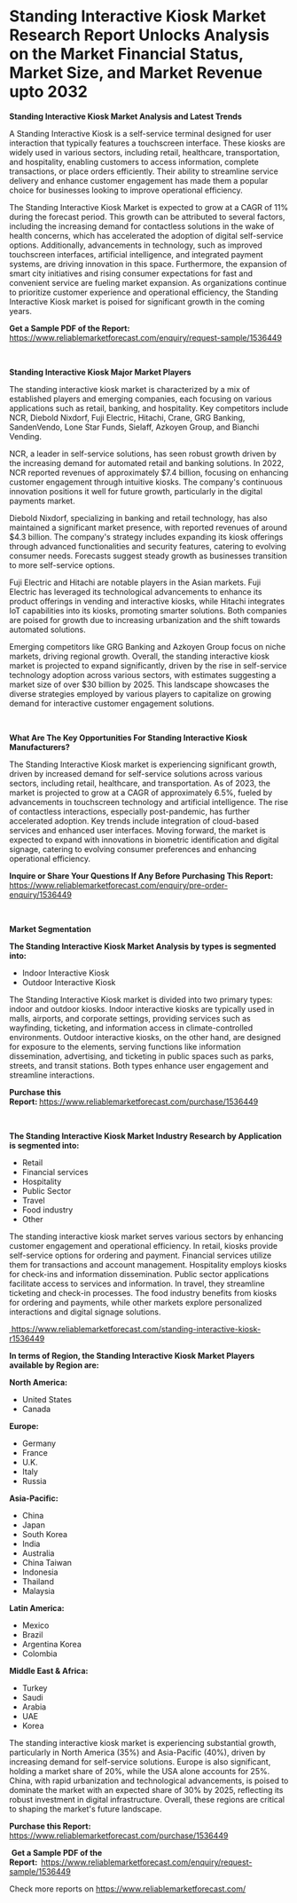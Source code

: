 <p><h1>Standing Interactive Kiosk Market Research Report Unlocks Analysis on the Market Financial Status, Market Size, and Market Revenue upto 2032</h1></p><p><strong>Standing Interactive Kiosk Market Analysis and Latest Trends</strong></p>
<p><p>A Standing Interactive Kiosk is a self-service terminal designed for user interaction that typically features a touchscreen interface. These kiosks are widely used in various sectors, including retail, healthcare, transportation, and hospitality, enabling customers to access information, complete transactions, or place orders efficiently. Their ability to streamline service delivery and enhance customer engagement has made them a popular choice for businesses looking to improve operational efficiency.</p><p>The Standing Interactive Kiosk Market is expected to grow at a CAGR of 11% during the forecast period. This growth can be attributed to several factors, including the increasing demand for contactless solutions in the wake of health concerns, which has accelerated the adoption of digital self-service options. Additionally, advancements in technology, such as improved touchscreen interfaces, artificial intelligence, and integrated payment systems, are driving innovation in this space. Furthermore, the expansion of smart city initiatives and rising consumer expectations for fast and convenient service are fueling market expansion. As organizations continue to prioritize customer experience and operational efficiency, the Standing Interactive Kiosk market is poised for significant growth in the coming years.</p></p>
<p><strong>Get a Sample PDF of the Report:&nbsp;</strong> <a href="https://www.reliablemarketforecast.com/enquiry/request-sample/1536449?utm_campaign=1903&utm_medium=2&utm_source=Github&utm_content=ia&utm_term=27022025&utm_id=standing-interactive-kiosk">https://www.reliablemarketforecast.com/enquiry/request-sample/1536449</a></p>
<p>&nbsp;</p>
<p><strong>Standing Interactive Kiosk Major Market Players</strong></p>
<p><p>The standing interactive kiosk market is characterized by a mix of established players and emerging companies, each focusing on various applications such as retail, banking, and hospitality. Key competitors include NCR, Diebold Nixdorf, Fuji Electric, Hitachi, Crane, GRG Banking, SandenVendo, Lone Star Funds, Sielaff, Azkoyen Group, and Bianchi Vending.</p><p>NCR, a leader in self-service solutions, has seen robust growth driven by the increasing demand for automated retail and banking solutions. In 2022, NCR reported revenues of approximately $7.4 billion, focusing on enhancing customer engagement through intuitive kiosks. The company's continuous innovation positions it well for future growth, particularly in the digital payments market.</p><p>Diebold Nixdorf, specializing in banking and retail technology, has also maintained a significant market presence, with reported revenues of around $4.3 billion. The company's strategy includes expanding its kiosk offerings through advanced functionalities and security features, catering to evolving consumer needs. Forecasts suggest steady growth as businesses transition to more self-service options.</p><p>Fuji Electric and Hitachi are notable players in the Asian markets. Fuji Electric has leveraged its technological advancements to enhance its product offerings in vending and interactive kiosks, while Hitachi integrates IoT capabilities into its kiosks, promoting smarter solutions. Both companies are poised for growth due to increasing urbanization and the shift towards automated solutions.</p><p>Emerging competitors like GRG Banking and Azkoyen Group focus on niche markets, driving regional growth. Overall, the standing interactive kiosk market is projected to expand significantly, driven by the rise in self-service technology adoption across various sectors, with estimates suggesting a market size of over $30 billion by 2025. This landscape showcases the diverse strategies employed by various players to capitalize on growing demand for interactive customer engagement solutions.</p></p>
<p>&nbsp;</p>
<p><strong>What Are The Key Opportunities For Standing Interactive Kiosk Manufacturers?</strong></p>
<p><p>The Standing Interactive Kiosk market is experiencing significant growth, driven by increased demand for self-service solutions across various sectors, including retail, healthcare, and transportation. As of 2023, the market is projected to grow at a CAGR of approximately 6.5%, fueled by advancements in touchscreen technology and artificial intelligence. The rise of contactless interactions, especially post-pandemic, has further accelerated adoption. Key trends include integration of cloud-based services and enhanced user interfaces. Moving forward, the market is expected to expand with innovations in biometric identification and digital signage, catering to evolving consumer preferences and enhancing operational efficiency.</p></p>
<p><strong>Inquire or Share Your Questions If Any Before Purchasing This Report:</strong> <a href="https://www.reliablemarketforecast.com/enquiry/pre-order-enquiry/1536449?utm_campaign=1903&utm_medium=2&utm_source=Github&utm_content=ia&utm_term=27022025&utm_id=standing-interactive-kiosk">https://www.reliablemarketforecast.com/enquiry/pre-order-enquiry/1536449</a></p>
<p>&nbsp;</p>
<p><strong>Market Segmentation</strong></p>
<p><strong>The Standing Interactive Kiosk Market Analysis by types is segmented into:</strong></p>
<p><ul><li>Indoor Interactive Kiosk</li><li>Outdoor Interactive Kiosk</li></ul></p>
<p><p>The Standing Interactive Kiosk market is divided into two primary types: indoor and outdoor kiosks. Indoor interactive kiosks are typically used in malls, airports, and corporate settings, providing services such as wayfinding, ticketing, and information access in climate-controlled environments. Outdoor interactive kiosks, on the other hand, are designed for exposure to the elements, serving functions like information dissemination, advertising, and ticketing in public spaces such as parks, streets, and transit stations. Both types enhance user engagement and streamline interactions.</p></p>
<p><strong>Purchase this Report:&nbsp;</strong><a href="https://www.reliablemarketforecast.com/purchase/1536449?utm_campaign=1903&utm_medium=2&utm_source=Github&utm_content=ia&utm_term=27022025&utm_id=standing-interactive-kiosk">https://www.reliablemarketforecast.com/purchase/1536449</a></p>
<p>&nbsp;</p>
<p><strong>The Standing Interactive Kiosk Market Industry Research by Application is segmented into:</strong></p>
<p><ul><li>Retail</li><li>Financial services</li><li>Hospitality</li><li>Public Sector</li><li>Travel</li><li>Food industry</li><li>Other</li></ul></p>
<p><p>The standing interactive kiosk market serves various sectors by enhancing customer engagement and operational efficiency. In retail, kiosks provide self-service options for ordering and payment. Financial services utilize them for transactions and account management. Hospitality employs kiosks for check-ins and information dissemination. Public sector applications facilitate access to services and information. In travel, they streamline ticketing and check-in processes. The food industry benefits from kiosks for ordering and payments, while other markets explore personalized interactions and digital signage solutions.</p></p>
<p><a href="https://www.reliablemarketforecast.com/standing-interactive-kiosk-r1536449?utm_campaign=1903&utm_medium=2&utm_source=Github&utm_content=ia&utm_term=27022025&utm_id=standing-interactive-kiosk">&nbsp;https://www.reliablemarketforecast.com/standing-interactive-kiosk-r1536449</a></p>
<p><strong>In terms of Region, the Standing Interactive Kiosk Market Players available by Region are:</strong></p>
<p>
    <p> <strong> North America: </strong>
        <ul>
            <li>United States</li>
            <li>Canada</li>
        </ul>
        </p> 
    <p> <strong> Europe: </strong>
        <ul>
            <li>Germany</li>
            <li>France</li>
            <li>U.K.</li>
            <li>Italy</li>
            <li>Russia</li>
        </ul>
        </p> 
    <p> <strong> Asia-Pacific: </strong>
        <ul>
            <li>China</li>
            <li>Japan</li>
            <li>South Korea</li>
            <li>India</li>
            <li>Australia</li>
            <li>China Taiwan</li>
            <li>Indonesia</li>
            <li>Thailand</li>
            <li>Malaysia</li>
        </ul>
        </p> 
    <p> <strong> Latin America: </strong>
        <ul>
            <li>Mexico</li>
            <li>Brazil</li>
            <li>Argentina Korea</li>
            <li>Colombia</li>
        </ul>
        </p> 
    <p> <strong> Middle East & Africa: </strong>
        <ul>
            <li>Turkey</li>
            <li>Saudi</li>
            <li>Arabia</li>
            <li>UAE</li>
            <li>Korea</li>
        </ul>
    </p>
    </p>
<p><p>The standing interactive kiosk market is experiencing substantial growth, particularly in North America (35%) and Asia-Pacific (40%), driven by increasing demand for self-service solutions. Europe is also significant, holding a market share of 20%, while the USA alone accounts for 25%. China, with rapid urbanization and technological advancements, is poised to dominate the market with an expected share of 30% by 2025, reflecting its robust investment in digital infrastructure. Overall, these regions are critical to shaping the market's future landscape.</p></p>
<p><strong>Purchase this Report: </strong><a href="https://www.reliablemarketforecast.com/purchase/1536449?utm_campaign=1903&utm_medium=2&utm_source=Github&utm_content=ia&utm_term=27022025&utm_id=standing-interactive-kiosk">https://www.reliablemarketforecast.com/purchase/1536449</a></p>
<p>&nbsp;<strong>Get a Sample PDF of the Report:&nbsp;&nbsp;</strong><a href="https://www.reliablemarketforecast.com/enquiry/request-sample/1536449?utm_campaign=1903&utm_medium=2&utm_source=Github&utm_content=ia&utm_term=27022025&utm_id=standing-interactive-kiosk">https://www.reliablemarketforecast.com/enquiry/request-sample/1536449</a></p>
<p><strong></strong></p>
<p>Check more reports on <a href="https://www.reliablemarketforecast.com/?utm_campaign=1903&utm_medium=2&utm_source=Github&utm_content=ia&utm_term=27022025&utm_id=standing-interactive-kiosk">https://www.reliablemarketforecast.com/</a></p>